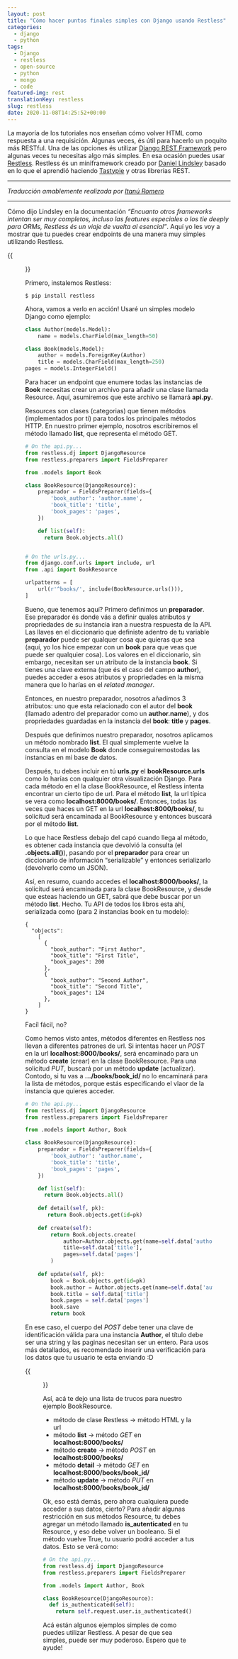 ```yaml
---
layout: post
title: "Cómo hacer puntos finales simples con Django usando Restless"
categories:
  - django
  - python
tags:
  - Django 
  - restless
  - open-source
  - python
  - mongo
  - code
featured-img: rest
translationKey: restless
slug: restless
date: 2020-11-08T14:25:52+00:00
---
```


La mayoría de los tutoriales nos enseñan cómo volver HTML como respuesta a una requisición. Algunas veces, és útil para hacerlo un poquito más RESTful.
Una de las opciones és utilizar [Django REST Framework](http://www.django-rest-framework.org/) pero algunas veces tu necesitas algo más simples. En esa ocasión puedes usar [Restless](http://restless.readthedocs.io/). 
Restless és un miniframework creado por [Daniel Lindsley](https://github.com/toastdriven) basado en lo que el aprendió haciendo [Tastypie](https://django-tastypie.readthedocs.io/en/latest/) y otras librerías REST.
<!--more-->

---

*Traducción amablemente realizada por [Itanú Romero](https://github.com/ItanuRomero)*

---


Cómo dijo Lindsley en la documentación *“Encuanto otros frameworks intentan ser muy completos, incluso las features especiales o los tie deeply para ORMs, Restless és un viaje de vuelta al esencial”*. 
Aquí yo les voy a mostrar que tu puedes crear endpoints de una manera muy simples utilizando Restless.

{{<figure src="https://cdn-images-1.medium.com/max/800/1*BWYEnAFaPtrWCnpLWJ_gZA.gif#center">}}

Primero, instalemos Restless:

```
$ pip install restless
```

Ahora, vamos a verlo en acción! Usaré un simples modelo Django como ejemplo:

```python
class Author(models.Model):
    name = models.CharField(max_length=50)

class Book(models.Model):
    author = models.ForeignKey(Author)
    title = models.CharField(max_length=250)
pages = models.IntegerField()
```

Para hacer un endpoint que enumere todas las instancias de **Book** necesitas crear un archivo para añadir una clase llamada Resource. Aquí, asumiremos que este archivo se llamará **api.py**.

Resources son clases (categorias) que tienen métodos (implementados por ti) para todos los principales métodos HTTP. En nuestro primer ejemplo, nosotros escribiremos el método llamado **list**, que representa el método GET.

```python
# On the api.py...
from restless.dj import DjangoResource
from restless.preparers import FieldsPreparer

from .models import Book

class BookResource(DjangoResource):
    preparador = FieldsPreparer(fields={
        'book_author': 'author.name',
        'book_title': 'title',
        'book_pages': 'pages',
    })

    def list(self):
      return Book.objects.all()


# On the urls.py...
from django.conf.urls import include, url
from .api import BookResource

urlpatterns = [
    url(r'^books/', include(BookResource.urls())),
]
```

Bueno, que tenemos aquí? Primero definimos un **preparador**.
Ese preparador és donde vás a definir quales atributos y propriedades de su instancia iran a nuestra respuesta de la API.
Las llaves en el diccionario que definiste adentro de tu variable **preparador** puede ser qualquer cosa que quieras que sea (aquí, yo los hice empezar con un **book** para que veas que puede ser qualquier cosa). Los valores en el diccionario, sin embargo, necesitan ser un atributo de la instancia **book**. Si tienes una clave externa (que és el caso del campo **author**), puedes acceder a esos atributos y propriedades en la misma manera que lo harías en el _related manager_.

Entonces, en nuestro preparador, nosotros añadimos 3 atributos: uno que esta relacionado con el autor del **book** (llamado adentro del preparador como un **author.name**), y dos propriedades guardadas en la instancia del **book**: **title** y **pages**.

Después que definimos nuestro preparador, nosotros aplicamos un método nombrado **list**. El qual simplemente vuelve la consulta en el modelo **Book** donde conseguiremostodas las instancias en mi base de datos.

Después, tu debes incluir en tú **urls.py** el **bookResource.urls** como lo harías con qualquier otra visualización Django. Para cada método en el la clase BookResource, el Restless intenta encontrar un cierto tipo de url.
Para el método **list**, la url típica se vera como **localhost:8000/books/**.
Entonces, todas las veces que haces un GET en la url **localhost:8000/books/**, tu solicitud será encaminada al BookResource y entonces buscará por el método **list**.

Lo que hace Restless debajo del capó cuando llega al método, es obtener cada instancia que devolvió la consulta (el **.objects.all()**), pasando por el **preparador** para crear un diccionario de información “serializable” y entonces serializarlo (devolverlo como un JSON).

Así, en resumo, cuando accedes el **localhost:8000/books/**, la solicitud será encaminada para la clase BookResource, y desde que esteas haciendo un GET, sabrá que debe buscar por un método **list**. Hecho. Tu API de todos los libros esta ahí, serializada como (para 2 instancias book en tu modelo):

```
{
  "objects":
    [
      {
        "book_author": "First Author",
        "book_title": "First Title",
        "book_pages": 200
      },
      {
        "book_author": "Seoond Author",
        "book_title": "Second Title",
        "book_pages": 124
      },
    ]  
}
```

Facíl fácil, no?

Como hemos visto antes, métodos diferentes en Restless nos llevan a diferentes patrones de url. Si intentas hacer un *POST* en la url **localhost:8000/books/**, será encaminado para un método **create** (crear) en la clase BookResource. Para una solicitud *PUT*, buscará por un método **update** (actualizar). Contodo, si tu vas a **.../books/book_id/** no lo encaminará para la lista de métodos, porque estás especificando el vlaor de la instancia que quieres acceder.


```python
# On the api.py...
from restless.dj import DjangoResource
from restless.preparers import FieldsPreparer

from .models import Author, Book

class BookResource(DjangoResource):
    preparador = FieldsPreparer(fields={
        'book_author': 'author.name',
        'book_title': 'title',
        'book_pages': 'pages',
    })

    def list(self):
      return Book.objects.all()
    
    def detail(self, pk):
       return Book.objects.get(id=pk)
      
    def create(self):
        return Book.objects.create(
            author=Author.objects.get(name=self.data['author']),
            title=self.data['title'],
            pages=self.data['pages']
        )
    
    def update(self, pk):
        book = Book.objects.get(id=pk)
        book.author = Author.objects.get(name=self.data['author'])
        book.title = self.data['title']
        book.pages = self.data['pages']
        book.save
        return book
```

En ese caso, el cuerpo del *POST* debe tener una clave de identificación válida para una instancia **Author**, el título debe ser una string y las paginas necesitan ser un entero.
Para usos más detallados, es recomendado inserir una verificación para los datos que tu usuario te esta enviando :D

{{<figure src="https://cdn-images-1.medium.com/max/800/1*8PlVNsci0toMN3ZMbQ5exg.gif#center">}}

Así, acá te dejo una lista de trucos para nuestro ejemplo BookResource.

* método de clase Restless → método HTML y la url
* método **list** →  método *GET* en **localhost:8000/books/**
* método **create** →  método *POST* en **localhost:8000/books/**
* método **detail** →  método *GET* en **localhost:8000/books/book_id/**
* método **update** →  método *PUT* en **localhost:8000/books/book_id/**

Ok, eso está demás, pero ahora cualquiera puede acceder a sus datos, cierto?
Para añadir algunas restricción en sus métodos Resource, tu debes agregar un método llamado **is_autenticated** en tu Resource, y eso debe volver un booleano. Si el método vuelve True, tu usuario podrá acceder a tus datos.
Esto se verá como:

```python
# On the api.py...
from restless.dj import DjangoResource
from restless.preparers import FieldsPreparer

from .models import Author, Book

class BookResource(DjangoResource):
  def is_authenticated(self):
    return self.request.user.is_authenticated()
```

Acá están algunos ejemplos simples de como puedes utilizar Restless. A pesar de que sea simples, puede ser muy poderoso. Espero que te ayude!